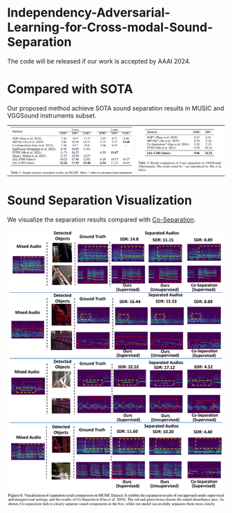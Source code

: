 # Independency-Adversarial-Learning-for-Cross-modal-Sound-Separation
The code will be released if our work is accepted by AAAI 2024.

# Compared with SOTA
Our proposed method achieve SOTA sound separation results in MUSIC and VGGSound instruments subset.
<div align="center">
<table><tr>
<td><img src="Pictures/MUSIC.png" align=center></td>
<td><img src="Pictures/VGGSound.png" align=center ></td>
</tr></table>
</div>

# Sound Separation Visualization
We visualize the separation results compared with [Co-Separation](https://github.com/rhgao/co-separation/tree/master).
<div align="center">
<img src="Pictures/Visualization.png" align=center>
</div>
